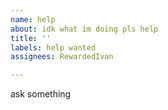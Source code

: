 ```yaml
---
name: help
about: idk what im doing pls help
title: ''
labels: help wanted
assignees: RewardedIvan

---
```


ask something
